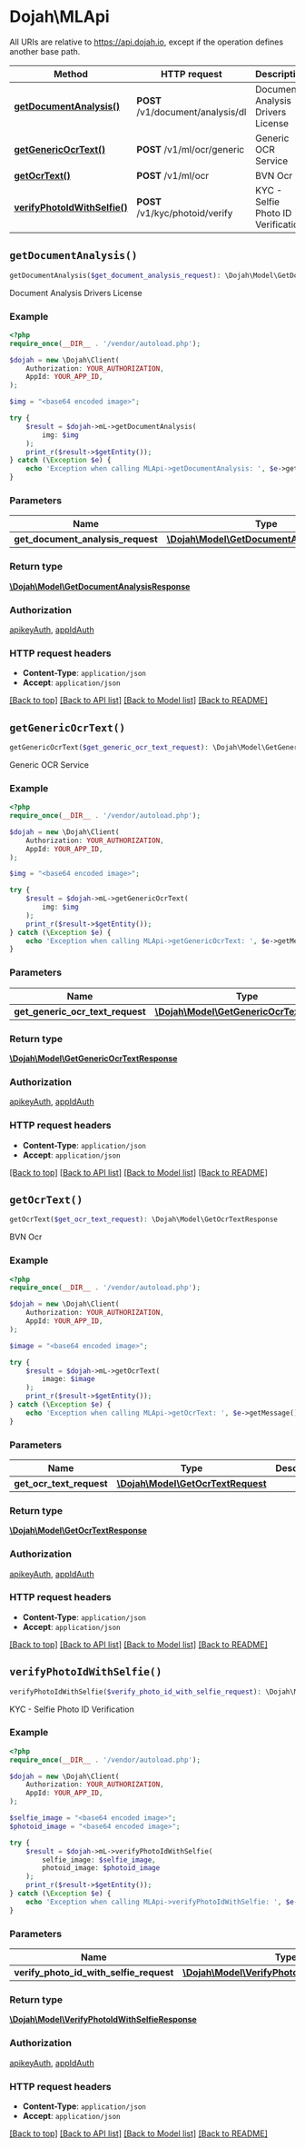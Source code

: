 # Dojah\MLApi

All URIs are relative to https://api.dojah.io, except if the operation defines another base path.

| Method | HTTP request | Description |
| ------------- | ------------- | ------------- |
| [**getDocumentAnalysis()**](MLApi.md#getDocumentAnalysis) | **POST** /v1/document/analysis/dl | Document Analysis Drivers License |
| [**getGenericOcrText()**](MLApi.md#getGenericOcrText) | **POST** /v1/ml/ocr/generic | Generic OCR Service |
| [**getOcrText()**](MLApi.md#getOcrText) | **POST** /v1/ml/ocr | BVN Ocr |
| [**verifyPhotoIdWithSelfie()**](MLApi.md#verifyPhotoIdWithSelfie) | **POST** /v1/kyc/photoid/verify | KYC - Selfie Photo ID Verification |


## `getDocumentAnalysis()`

```php
getDocumentAnalysis($get_document_analysis_request): \Dojah\Model\GetDocumentAnalysisResponse
```

Document Analysis Drivers License

### Example

```php
<?php
require_once(__DIR__ . '/vendor/autoload.php');

$dojah = new \Dojah\Client(
    Authorization: YOUR_AUTHORIZATION,
    AppId: YOUR_APP_ID,
);

$img = "<base64 encoded image>";

try {
    $result = $dojah->mL->getDocumentAnalysis(
        img: $img
    );
    print_r($result->$getEntity());
} catch (\Exception $e) {
    echo 'Exception when calling MLApi->getDocumentAnalysis: ', $e->getMessage(), PHP_EOL;
}
```

### Parameters

| Name | Type | Description  | Notes |
| ------------- | ------------- | ------------- | ------------- |
| **get_document_analysis_request** | [**\Dojah\Model\GetDocumentAnalysisRequest**](../Model/GetDocumentAnalysisRequest.md)|  | [optional] |

### Return type

[**\Dojah\Model\GetDocumentAnalysisResponse**](../Model/GetDocumentAnalysisResponse.md)

### Authorization

[apikeyAuth](../../README.md#apikeyAuth), [appIdAuth](../../README.md#appIdAuth)

### HTTP request headers

- **Content-Type**: `application/json`
- **Accept**: `application/json`

[[Back to top]](#) [[Back to API list]](../../README.md#endpoints)
[[Back to Model list]](../../README.md#models)
[[Back to README]](../../README.md)

## `getGenericOcrText()`

```php
getGenericOcrText($get_generic_ocr_text_request): \Dojah\Model\GetGenericOcrTextResponse
```

Generic OCR Service

### Example

```php
<?php
require_once(__DIR__ . '/vendor/autoload.php');

$dojah = new \Dojah\Client(
    Authorization: YOUR_AUTHORIZATION,
    AppId: YOUR_APP_ID,
);

$img = "<base64 encoded image>";

try {
    $result = $dojah->mL->getGenericOcrText(
        img: $img
    );
    print_r($result->$getEntity());
} catch (\Exception $e) {
    echo 'Exception when calling MLApi->getGenericOcrText: ', $e->getMessage(), PHP_EOL;
}
```

### Parameters

| Name | Type | Description  | Notes |
| ------------- | ------------- | ------------- | ------------- |
| **get_generic_ocr_text_request** | [**\Dojah\Model\GetGenericOcrTextRequest**](../Model/GetGenericOcrTextRequest.md)|  | [optional] |

### Return type

[**\Dojah\Model\GetGenericOcrTextResponse**](../Model/GetGenericOcrTextResponse.md)

### Authorization

[apikeyAuth](../../README.md#apikeyAuth), [appIdAuth](../../README.md#appIdAuth)

### HTTP request headers

- **Content-Type**: `application/json`
- **Accept**: `application/json`

[[Back to top]](#) [[Back to API list]](../../README.md#endpoints)
[[Back to Model list]](../../README.md#models)
[[Back to README]](../../README.md)

## `getOcrText()`

```php
getOcrText($get_ocr_text_request): \Dojah\Model\GetOcrTextResponse
```

BVN Ocr

### Example

```php
<?php
require_once(__DIR__ . '/vendor/autoload.php');

$dojah = new \Dojah\Client(
    Authorization: YOUR_AUTHORIZATION,
    AppId: YOUR_APP_ID,
);

$image = "<base64 encoded image>";

try {
    $result = $dojah->mL->getOcrText(
        image: $image
    );
    print_r($result->$getEntity());
} catch (\Exception $e) {
    echo 'Exception when calling MLApi->getOcrText: ', $e->getMessage(), PHP_EOL;
}
```

### Parameters

| Name | Type | Description  | Notes |
| ------------- | ------------- | ------------- | ------------- |
| **get_ocr_text_request** | [**\Dojah\Model\GetOcrTextRequest**](../Model/GetOcrTextRequest.md)|  | [optional] |

### Return type

[**\Dojah\Model\GetOcrTextResponse**](../Model/GetOcrTextResponse.md)

### Authorization

[apikeyAuth](../../README.md#apikeyAuth), [appIdAuth](../../README.md#appIdAuth)

### HTTP request headers

- **Content-Type**: `application/json`
- **Accept**: `application/json`

[[Back to top]](#) [[Back to API list]](../../README.md#endpoints)
[[Back to Model list]](../../README.md#models)
[[Back to README]](../../README.md)

## `verifyPhotoIdWithSelfie()`

```php
verifyPhotoIdWithSelfie($verify_photo_id_with_selfie_request): \Dojah\Model\VerifyPhotoIdWithSelfieResponse
```

KYC - Selfie Photo ID Verification

### Example

```php
<?php
require_once(__DIR__ . '/vendor/autoload.php');

$dojah = new \Dojah\Client(
    Authorization: YOUR_AUTHORIZATION,
    AppId: YOUR_APP_ID,
);

$selfie_image = "<base64 encoded image>";
$photoid_image = "<base64 encoded image>";

try {
    $result = $dojah->mL->verifyPhotoIdWithSelfie(
        selfie_image: $selfie_image, 
        photoid_image: $photoid_image
    );
    print_r($result->$getEntity());
} catch (\Exception $e) {
    echo 'Exception when calling MLApi->verifyPhotoIdWithSelfie: ', $e->getMessage(), PHP_EOL;
}
```

### Parameters

| Name | Type | Description  | Notes |
| ------------- | ------------- | ------------- | ------------- |
| **verify_photo_id_with_selfie_request** | [**\Dojah\Model\VerifyPhotoIdWithSelfieRequest**](../Model/VerifyPhotoIdWithSelfieRequest.md)|  | [optional] |

### Return type

[**\Dojah\Model\VerifyPhotoIdWithSelfieResponse**](../Model/VerifyPhotoIdWithSelfieResponse.md)

### Authorization

[apikeyAuth](../../README.md#apikeyAuth), [appIdAuth](../../README.md#appIdAuth)

### HTTP request headers

- **Content-Type**: `application/json`
- **Accept**: `application/json`

[[Back to top]](#) [[Back to API list]](../../README.md#endpoints)
[[Back to Model list]](../../README.md#models)
[[Back to README]](../../README.md)
